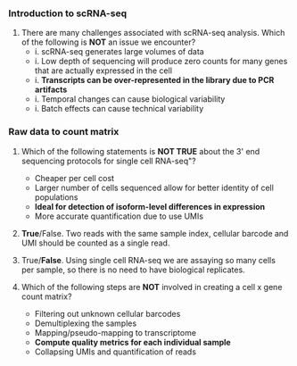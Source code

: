 ### Introduction to scRNA-seq

1. There are many challenges associated with scRNA-seq analysis. Which of the following is **NOT** an issue we encounter?
    - i. scRNA-seq generates large volumes of data 
    - i. Low depth of sequencing will produce zero counts for many genes that are actually expressed in the cell
    - i. **Transcripts can be over-represented in the library due to PCR artifacts**
    - i. Temporal changes can cause biological variability
    - i. Batch effects can cause technical variability

 
### Raw data to count matrix

1. Which of the following statements is **NOT TRUE** about the 3' end sequencing protocols for single cell RNA-seq"?
    - Cheaper per cell cost
    - Larger number of cells sequenced allow for better identity of cell populations
    - **Ideal for detection of isoform-level differences in expression**
    - More accurate quantification due to use UMIs

1. **True**/False. Two reads with the same sample index, cellular barcode and UMI should be counted as a single read.

1. True/**False**. Using single cell RNA-seq we are assaying so many cells per sample, so there is no need to have biological replicates.

1. Which of the following steps are **NOT** involved in creating a cell x gene count matrix?
    - Filtering out unknown cellular barcodes
    - Demultiplexing the samples
    - Mapping/pseudo-mapping to transcriptome
    - **Compute quality metrics for each individual sample**
    - Collapsing UMIs and quantification of reads

